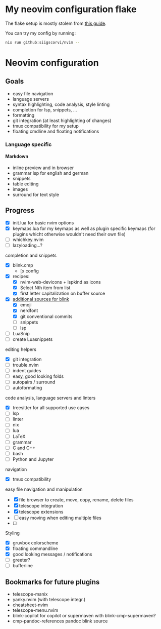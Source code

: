 # My neovim configuration flake
The flake setup is mostly stolem from [this guide](https://primamateria.github.io/blog/neovim-nix/).

You can try my config by running:
```bash
nix run github:siigscorvi/nvim -- 
```

# Neovim configuration
## Goals
- easy file navigation
- language servers
- syntax highlighting, code analysis, style linting
- completion for lsp, snippets, ...
- formatting
- git integration (at least highlighting of changes)
- tmux compatibility for my setup
- floating cmdline and floating notifications

### Language specific
#### Markdown
- inline preview and in browser
- grammar lsp for english and german
- snippets
- table editing
- images
- surround for text style

## Progress
- [x] init.lua for basic nvim options
- [x] keymaps.lua for my keymaps as well as plugin specific keymaps (for plugins whicht otherwise wouldn't need their own file)
- [ ] whichkey.nvim 
- [ ] lazyloading...?

completion and snippets
- [x] blink.cmp
    - [x config
- [x] recipes:
    - [x] nvim-web-devicons + lspkind as icons
    - [x] Select Nth item from list
    - [x] first letter capitalization on buffer source
- [x] [additional sources for blink](https://cmp.saghen.dev/configuration/sources#community-sources)
    - [x] emoji
    - [x] nerdfont
    - [x] git conventional commits
    - [ ] snippets
    - [ ] lsp
- [ ] LuaSnip
- [ ] create Luasnippets

editing helpers
- [x] git integration
- [ ] trouble.nvim
- [ ] indent guides
- [ ] easy, good looking folds
- [ ] autopairs / surround
- [ ] autoformating

code analysis, language servers and linters
- [x] treesitter for all supported use cases
- [ ] lsp
- [ ] linter
- [ ] nix
- [ ] lua
- [ ] LaTeX
- [ ] grammar
- [ ] C and C++
- [ ] bash
- [ ] Python and Jupyter
 
navigation
- [x] tmux compatibility

easy file navigation and manipulation
- [x] file browser to create, move, copy, rename, delete files
- [x] telescope integration
- [x] telescope extensions
- [ ] easy moving when editing multiple files
- [ ]

Styling
- [x] gruvbox colorscheme
- [x] floating commandline
- [x] good looking messages / notifications
- [ ] greeter?
- [ ] bufferline

## Bookmarks for future plugins
- telescope-manix
- yanky.nvim (with telescope integr.)
- cheatsheet-nvim
- telescope-menu.nvim
- blink-copilot for copilot or supermaven with blink-cmp-supermaven?
- cmp-pandoc-references pandoc blink source

